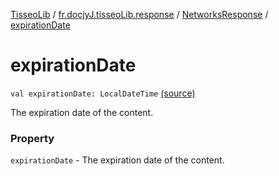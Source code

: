 [TisseoLib](../../index.md) / [fr.docjyJ.tisseoLib.response](../index.md) / [NetworksResponse](index.md) / [expirationDate](./expiration-date.md)

# expirationDate

`val expirationDate: LocalDateTime` [(source)](https://github.com/docjyj/tisseoLib/tree/master/src/main/kotlin/fr/docjyJ/tisseoLib/response/NetworksResponse.kt#L18)

The expiration date of the content.

### Property

`expirationDate` - The expiration date of the content.